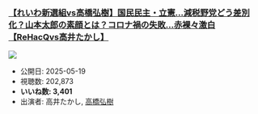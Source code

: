 ### [【れいわ新選組vs高橋弘樹】国民民主・立憲...減税野党どう差別化？山本太郎の素顔とは？コロナ禍の失敗...赤裸々激白【ReHacQvs高井たかし】](https://www.youtube.com/watch?v=0_trjMo8_rs)
[![](https://img.youtube.com/vi/0_trjMo8_rs/sddefault.jpg)](https://www.youtube.com/watch?v=0_trjMo8_rs)
-   公開日: 2025-05-19
-   視聴数: 202,873
-   **いいね数: 3,401**
-   出演者: 高井たかし, [高橋弘樹](/rehacq_fan/people/高橋弘樹 "wikilink")
